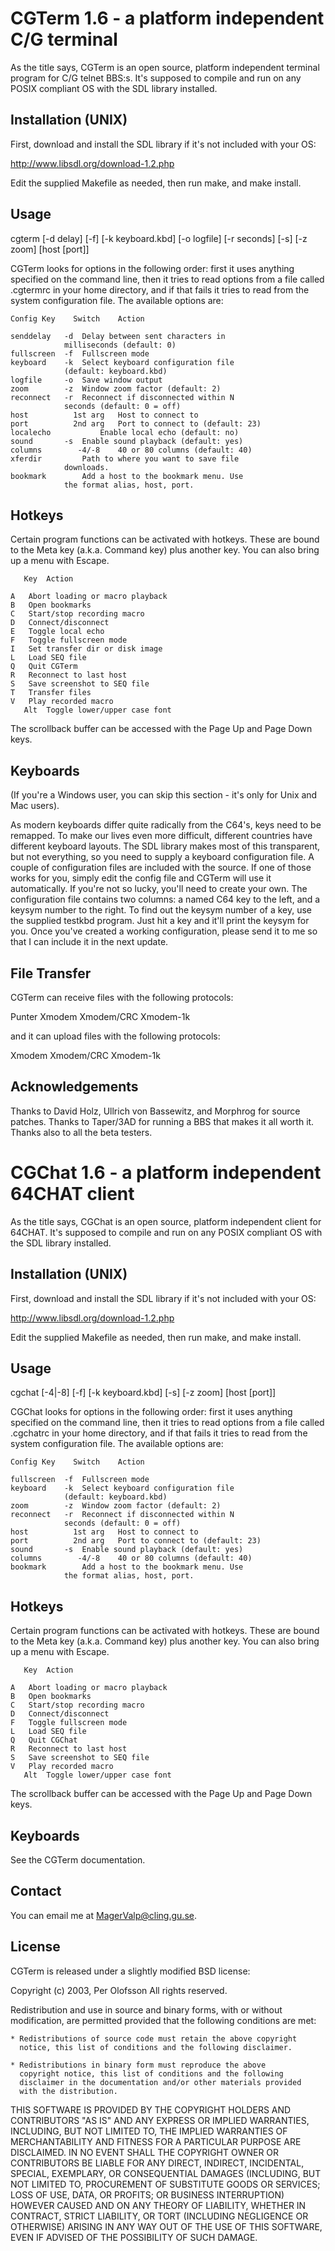 CGTerm 1.6 - a platform independent C/G terminal
================================================

As the title says, CGTerm is an open source, platform independent
terminal program for C/G telnet BBS:s. It's supposed to compile and
run on any POSIX compliant OS with the SDL library installed.


Installation (UNIX)
-------------------

First, download and install the SDL library if it's not included with
your OS:

  http://www.libsdl.org/download-1.2.php

Edit the supplied Makefile as needed, then run make, and make install.


Usage
-----

  cgterm [-d delay] [-f] [-k keyboard.kbd] [-o logfile] [-r seconds]
  [-s] [-z zoom] [host [port]]

CGTerm looks for options in the following order: first it uses
anything specified on the command line, then it tries to read options
from a file called .cgtermrc in your home directory, and if that fails
it tries to read from the system configuration file. The available
options are:

	Config Key    Switch	Action

	senddelay	-d	Delay between sent characters in
				milliseconds (default: 0)
	fullscreen	-f	Fullscreen mode
	keyboard	-k	Select keyboard configuration file
				(default: keyboard.kbd)
	logfile		-o	Save window output
	zoom		-z	Window zoom factor (default: 2)
	reconnect	-r	Reconnect if disconnected within N
				seconds (default: 0 = off)
	host	      1st arg	Host to connect to
	port	      2nd arg	Port to connect to (default: 23)
	localecho     	  	Enable local echo (default: no)
	sound		-s	Enable sound playback (default: yes)
	columns	       -4/-8	40 or 80 columns (default: 40)
	xferdir			Path to where you want to save file
				downloads.
	bookmark		Add a host to the bookmark menu. Use
				the format alias, host, port.


Hotkeys
-------

Certain program functions can be activated with hotkeys. These are
bound to the Meta key (a.k.a. Command key) plus another key. You can
also bring up a menu with Escape.

       Key	Action

	A	Abort loading or macro playback
	B	Open bookmarks
	C	Start/stop recording macro
	D	Connect/disconnect
	E	Toggle local echo
	F	Toggle fullscreen mode
	I	Set transfer dir or disk image
	L	Load SEQ file
	Q	Quit CGTerm
	R	Reconnect to last host
	S	Save screenshot to SEQ file
	T	Transfer files
	V	Play recorded macro
       Alt	Toggle lower/upper case font

The scrollback buffer can be accessed with the Page Up and Page Down
keys.


Keyboards
---------

(If you're a Windows user, you can skip this section - it's only for
Unix and Mac users).

As modern keyboards differ quite radically from the C64's, keys need
to be remapped. To make our lives even more difficult, different
countries have different keyboard layouts. The SDL library makes most
of this transparent, but not everything, so you need to supply a
keyboard configuration file. A couple of configuration files are
included with the source. If one of those works for you, simply edit
the config file and CGTerm will use it automatically. If you're not so
lucky, you'll need to create your own. The configuration file contains
two columns: a named C64 key to the left, and a keysym number to the
right. To find out the keysym number of a key, use the supplied
testkbd program. Just hit a key and it'll print the keysym for
you. Once you've created a working configuration, please send it to me
so that I can include it in the next update.


File Transfer
-------------

CGTerm can receive files with the following protocols:

  Punter
  Xmodem
  Xmodem/CRC
  Xmodem-1k

and it can upload files with the following protocols:

  Xmodem
  Xmodem/CRC
  Xmodem-1k


Acknowledgements
----------------

Thanks to David Holz, Ullrich von Bassewitz, and Morphrog for source
patches. Thanks to Taper/3AD for running a BBS that makes it all worth
it. Thanks also to all the beta testers.

CGChat 1.6 - a platform independent 64CHAT client
=================================================

As the title says, CGChat is an open source, platform independent
client for 64CHAT. It's supposed to compile and run on any POSIX
compliant OS with the SDL library installed.


Installation (UNIX)
-------------------

First, download and install the SDL library if it's not included with
your OS:

  http://www.libsdl.org/download-1.2.php

Edit the supplied Makefile as needed, then run make, and make install.


Usage
-----

  cgchat [-4|-8] [-f] [-k keyboard.kbd] [-s] [-z zoom] [host [port]]

CGChat looks for options in the following order: first it uses
anything specified on the command line, then it tries to read options
from a file called .cgchatrc in your home directory, and if that fails
it tries to read from the system configuration file. The available
options are:

	Config Key    Switch	Action

	fullscreen	-f	Fullscreen mode
	keyboard	-k	Select keyboard configuration file
				(default: keyboard.kbd)
	zoom		-z	Window zoom factor (default: 2)
	reconnect	-r	Reconnect if disconnected within N
				seconds (default: 0 = off)
	host	      1st arg	Host to connect to
	port	      2nd arg	Port to connect to (default: 23)
	sound		-s	Enable sound playback (default: yes)
	columns	       -4/-8	40 or 80 columns (default: 40)
	bookmark		Add a host to the bookmark menu. Use
				the format alias, host, port.


Hotkeys
-------

Certain program functions can be activated with hotkeys. These are
bound to the Meta key (a.k.a. Command key) plus another key. You can
also bring up a menu with Escape.

       Key	Action

	A	Abort loading or macro playback
	B	Open bookmarks
	C	Start/stop recording macro
	D	Connect/disconnect
	F	Toggle fullscreen mode
	L	Load SEQ file
	Q	Quit CGChat
	R	Reconnect to last host
	S	Save screenshot to SEQ file
	V	Play recorded macro
       Alt	Toggle lower/upper case font

The scrollback buffer can be accessed with the Page Up and Page Down
keys.


Keyboards
---------

See the CGTerm documentation.

Contact
-------

You can email me at MagerValp@cling.gu.se.


License
-------

CGTerm is released under a slightly modified BSD license:

Copyright (c) 2003, Per Olofsson
All rights reserved.

Redistribution and use in source and binary forms, with or without
modification, are permitted provided that the following conditions are
met:

    * Redistributions of source code must retain the above copyright
      notice, this list of conditions and the following disclaimer.

    * Redistributions in binary form must reproduce the above
      copyright notice, this list of conditions and the following
      disclaimer in the documentation and/or other materials provided
      with the distribution.

THIS SOFTWARE IS PROVIDED BY THE COPYRIGHT HOLDERS AND CONTRIBUTORS
"AS IS" AND ANY EXPRESS OR IMPLIED WARRANTIES, INCLUDING, BUT NOT
LIMITED TO, THE IMPLIED WARRANTIES OF MERCHANTABILITY AND FITNESS FOR
A PARTICULAR PURPOSE ARE DISCLAIMED. IN NO EVENT SHALL THE COPYRIGHT
OWNER OR CONTRIBUTORS BE LIABLE FOR ANY DIRECT, INDIRECT, INCIDENTAL,
SPECIAL, EXEMPLARY, OR CONSEQUENTIAL DAMAGES (INCLUDING, BUT NOT
LIMITED TO, PROCUREMENT OF SUBSTITUTE GOODS OR SERVICES; LOSS OF USE,
DATA, OR PROFITS; OR BUSINESS INTERRUPTION) HOWEVER CAUSED AND ON ANY
THEORY OF LIABILITY, WHETHER IN CONTRACT, STRICT LIABILITY, OR TORT
(INCLUDING NEGLIGENCE OR OTHERWISE) ARISING IN ANY WAY OUT OF THE USE
OF THIS SOFTWARE, EVEN IF ADVISED OF THE POSSIBILITY OF SUCH DAMAGE.
